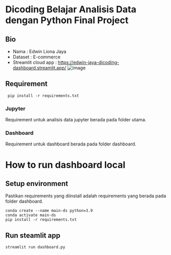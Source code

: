 # Dicoding Belajar Analisis Data dengan Python Final Project

## Bio
- Nama    : Edwin Liona Jaya
- Dataset : E-commerce
- Streamlit cloud app : https://edwin-jaya-dicoding-dashboard.streamlit.app/
![image](https://github.com/Edwin-Jaya/dicoding-final-project-practice/assets/91804364/b792e135-c4be-4071-b032-f4028e628d0b)

## Requirement
<code> pip install -r requirements.txt</code>
### Jupyter
Requirement untuk analisis data jupyter berada pada folder utama.
### Dashboard
Requirement untuk dashboard berada pada folder dashboard.

# How to run dashboard local
## Setup environment
Pastikan requirements yang diinstall adalah requirements yang berada pada folder dashboard.
```
conda create --name main-ds python=3.9
conda activate main-ds
pip install -r requirements.txt
```

## Run steamlit app
```
streamlit run dashboard.py
```
